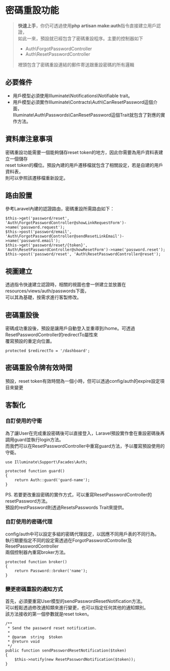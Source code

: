 # 密碼重設功能

> **快速上手**，你仍可透過使用**php artisan make:auth**指令直接建立用戶認證，<br/>
> 如此一來，預設就已經包含了密碼重設程序。主要的控制器如下<br/>
> - Auth\ForgotPasswordController
> - Auth\ResetPasswordController<br/>
>
> 裡頭包含了密碼重設連結的郵件寄送跟重設密碼的所有邏輯

## 必要條件
 - 用戶模型必須使用Illuminate\Notifications\Notifiable trait。
 - 用戶模型必須實作Illuminate\Contracts\Auth\CanResetPassword這個介面，<br/>
   Illuminate\Auth\Passwords\CanResetPassword這個Trait就包含了對應的實作方法。<br/>

## 資料庫注意事項
密碼重設功能需要一個能夠儲存reset token的地方，因此你需要為用戶資料表建立一個儲存<br/>
reset token的欄位。預設內建的用戶遷移檔就包含了相關設定，若是自建的用戶資料表，<br/>
則可以參照該遷移檔重新設定。

## 路由設置
參考Laravel內建的認證路由，密碼重設所需路由如下：
```
$this->get('password/reset', 'Auth\ForgotPasswordController@showLinkRequestForm')->name('password.request');
$this->post('password/email', 'Auth\ForgotPasswordController@sendResetLinkEmail')->name('password.email');
$this->get('password/reset/{token}', 'Auth\ResetPasswordController@showResetForm')->name('password.reset');
$this->post('password/reset', 'Auth\ResetPasswordController@reset');
```

## 視圖建立
透過指令快速建立認證時，相關的視圖也會一併建立並放置在resources/views/auth/passwords下面，<br/>
可以其為基礎，按需求進行客製修改。

## 密碼重設後
密碼成功重設後，預設是讓用戶自動登入並重導到/home。可透過ResetPasswordController的redirectTo屬性來<br/>
覆寫預設的重定向位置。
```
protected $redirectTo = '/dashboard';
```

## 密碼重設令牌有效時間
預設，reset token有效時間為一個小時，但可以透過config/auth的expire設定項目來變更

## 客製化
### 自訂使用的守衛
為了讓User在完成重設密碼後可以直接登入，Laravel預設實作會在重設密碼後再調用guard並執行login方法。<br/>
而我們可以在ResetPasswordController中重寫guard方法，予以覆寫預設使用的守衛。<br/>
```
use Illuminate\Support\Facades\Auth;

protected function guard()
{
    return Auth::guard('guard-name');
}
```
PS. 若要更改重設密碼的實作方式，可以重寫ResetPasswordController的resetPassword方法。<br/>
       預設的restPassword則透過ResetsPasswords Trait來提供。

### 自訂使用的密碼代理
config/auth中可以設定多組的密碼代理設定，以因應不同用戶表的不同行為。<br/>
執行期要指定不同的設定需透過在ForgotPasswordController及ResetPasswordController<br/>
兩個控制器內重寫broker方法。
```
protected function broker()
{
    return Password::broker('name');
}
```

### 變更密碼重設的通知方式
首先，必須要重寫User模型的sendPasswordResetNotification方法。<br/>
可以輕鬆透過修改通知類來進行變更，也可以指定任何其他的通知類別。<br/>
該方法接收的第一個參數就是reset token。
```
/**
 * Send the password reset notification.
 *
 * @param  string  $token
 * @return void
 */
public function sendPasswordResetNotification($token)
{
    $this->notify(new ResetPasswordNotification($token));
}
```
